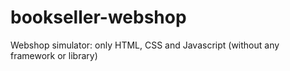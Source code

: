 # bookseller-webshop
Webshop simulator: only HTML, CSS and Javascript (without any framework or library)
